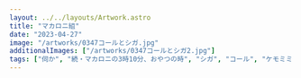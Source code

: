 ```yaml
---
layout: ../../layouts/Artwork.astro
title: "マカロニ組"
date: "2023-04-27"
image: "/artworks/0347コールとシガ.jpg"
additionalImages: ["/artworks/0347コールとシガ2.jpg"]
tags: ["伺か", "続・マカロニの3時10分、おやつの時", "シガ", "コール", "ケモミミ", "うちのこ", "オリジナル", "お気に入り"]
---
```


